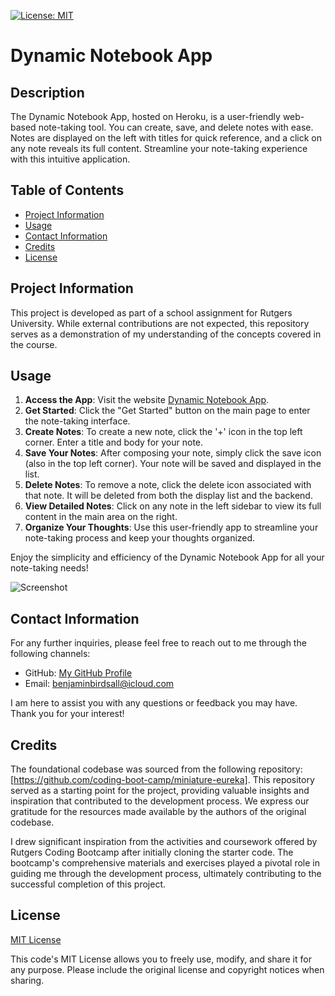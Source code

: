 [![License: MIT](https://img.shields.io/badge/License-MIT-yellow.svg)](https://opensource.org/licenses/MIT)

# Dynamic Notebook App 
  
## Description
  
The Dynamic Notebook App, hosted on Heroku, is a user-friendly web-based note-taking tool. You can create, save, and delete notes with ease. Notes are displayed on the left with titles for quick reference, and a click on any note reveals its full content. Streamline your note-taking experience with this intuitive application.

## Table of Contents

* [Project Information](#project-information)<br>
* [Usage](#usage)<br>
* [Contact Information](#contact-information)<br>
* [Credits](#credits)<br>
* [License](#license)

## Project Information

This project is developed as part of a school assignment for Rutgers University. While external contributions are not expected, this repository serves as a demonstration of my understanding of the concepts covered in the course.

## Usage

1. **Access the App**: Visit the website <u>Dynamic Notebook App</u>.
2. **Get Started**: Click the "Get Started" button on the main page to enter the note-taking interface.
3. **Create Notes**: To create a new note, click the '+' icon in the top left corner. Enter a title and body for your note.
4. **Save Your Notes**: After composing your note, simply click the save icon (also in the top left corner). Your note will be saved and displayed in the list.
5. **Delete Notes**: To remove a note, click the delete icon associated with that note. It will be deleted from both the display list and the backend.
6. **View Detailed Notes**: Click on any note in the left sidebar to view its full content in the main area on the right.
7. **Organize Your Thoughts**: Use this user-friendly app to streamline your note-taking process and keep your thoughts organized.

Enjoy the simplicity and efficiency of the Dynamic Notebook App for all your note-taking needs!


![Screenshot]()

## Contact Information

For any further inquiries, please feel free to reach out to me through the following channels:
* GitHub: [My GitHub Profile](https://www.github.com/BenThere6)
* Email: benjaminbirdsall@icloud.com

I am here to assist you with any questions or feedback you may have. Thank you for your interest!

## Credits

The foundational codebase was sourced from the following repository: [https://github.com/coding-boot-camp/miniature-eureka]. This repository served as a starting point for the project, providing valuable insights and inspiration that contributed to the development process. We express our gratitude for the resources made available by the authors of the original codebase.

I drew significant inspiration from the activities and coursework offered by Rutgers Coding Bootcamp after initially cloning the starter code. The bootcamp's comprehensive materials and exercises played a pivotal role in guiding me through the development process, ultimately contributing to the successful completion of this project.

## License 

[MIT License](https://opensource.org/licenses/MIT)

This code's MIT License allows you to freely use, modify, and share it for any purpose. Please include the original license and copyright notices when sharing.
